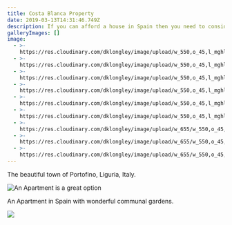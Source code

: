 ```yaml
---
title: Costa Blanca Property
date: 2019-03-13T14:31:46.749Z
description: If you can afford a house in Spain then you need to consider the Costa Blanca.
galleryImages: []
image:
  - >-
    https://res.cloudinary.com/dklongley/image/upload/w_550,o_45,l_mghlogo/v1552584450/AG2/portofino1.jpg
  - >-
    https://res.cloudinary.com/dklongley/image/upload/w_550,o_45,l_mghlogo/v1552584587/AG2/portofino2.jpg
  - >-
    https://res.cloudinary.com/dklongley/image/upload/w_550,o_45,l_mghlogo/v1552584680/AG2/portofino3.jpg
  - >-
    https://res.cloudinary.com/dklongley/image/upload/w_550,o_45,l_mghlogo/v1552584763/AG2/portofino4.jpg
  - >-
    https://res.cloudinary.com/dklongley/image/upload/w_550,o_45,l_mghlogo/v1552584982/AG2/portofino5.jpg
  - >-
    https://res.cloudinary.com/dklongley/image/upload/w_550,o_45,l_mghlogo/v1552585045/AG2/portofino6.jpg
  - >-
    https://res.cloudinary.com/dklongley/image/upload/w_655/w_550,o_45,l_mghlogo/v1552585171/AG2/portofino7.jpg
  - >-
    https://res.cloudinary.com/dklongley/image/upload/w_655/w_550,o_45,l_mghlogo/v1552583370/AG2/portofino8.jpg.jpg
  - >-
    https://res.cloudinary.com/dklongley/image/upload/w_655/w_550,o_45,l_mghlogo/v1552583436/AG2/portofino9.jpg.jpg
---
```

The beautiful town of Portofino, Liguria, Italy.

![An Apartment is a great option](https://res.cloudinary.com/dklongley/image/upload/v1552488887/PuntaPrima1.jpg "An Apartment with wonderful communal gardens.")

An Apartment in Spain with wonderful communal gardens.

![](https://res.cloudinary.com/dklongley/image/upload/c_scale,w_600/v1/samples/food/spices.jpg)
